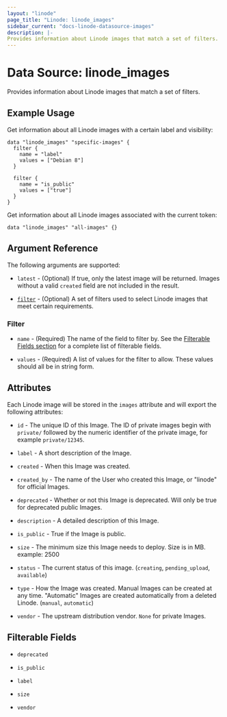 ```yaml
---
layout: "linode"
page_title: "Linode: linode_images"
sidebar_current: "docs-linode-datasource-images"
description: |-
Provides information about Linode images that match a set of filters.
---
```


# Data Source: linode\_images

Provides information about Linode images that match a set of filters.

## Example Usage

Get information about all Linode images with a certain label and visibility:

```hcl
data "linode_images" "specific-images" {
  filter {
    name = "label"
    values = ["Debian 8"]
  }

  filter {
    name = "is_public"
    values = ["true"]
  }
}
```

Get information about all Linode images associated with the current token:

```hcl
data "linode_images" "all-images" {}
```

## Argument Reference

The following arguments are supported:

* `latest` - (Optional) If true, only the latest image will be returned. Images without a valid `created` field are not included in the result.

* [`filter`](#filter) - (Optional) A set of filters used to select Linode images that meet certain requirements.

### Filter

* `name` - (Required) The name of the field to filter by. See the [Filterable Fields section](#filterable-fields) for a complete list of filterable fields.

* `values` - (Required) A list of values for the filter to allow. These values should all be in string form.

## Attributes

Each Linode image will be stored in the `images` attribute and will export the following attributes:

* `id` - The unique ID of this Image.  The ID of private images begin with `private/` followed by the numeric identifier of the private image, for example `private/12345`.

* `label` - A short description of the Image.

* `created` - When this Image was created.

* `created_by` - The name of the User who created this Image, or "linode" for official Images.

* `deprecated` - Whether or not this Image is deprecated. Will only be true for deprecated public Images.

* `description` - A detailed description of this Image.

* `is_public` - True if the Image is public.

* `size` - The minimum size this Image needs to deploy. Size is in MB. example: 2500

* `status` - The current status of this image. (`creating`, `pending_upload`, `available`)

* `type` - How the Image was created. Manual Images can be created at any time. "Automatic" Images are created automatically from a deleted Linode. (`manual`, `automatic`)

* `vendor` - The upstream distribution vendor. `None` for private Images.

## Filterable Fields

* `deprecated`

* `is_public`

* `label`

* `size`

* `vendor`
